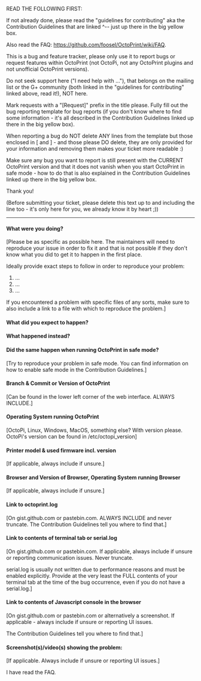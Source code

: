 READ THE FOLLOWING FIRST:

If not already done, please read the "guidelines for contributing"
aka the Contribution Guidelines that are linked ^-- just up there
in the big yellow box.

Also read the FAQ: https://github.com/foosel/OctoPrint/wiki/FAQ.

This is a bug and feature tracker, please only use it to report bugs
or request features within OctoPrint (not OctoPi, not any OctoPrint
plugins and not unofficial OctoPrint versions).

Do not seek support here ("I need help with ..."), that belongs on
the mailing list or the G+ community (both linked in the "guidelines
for contributing" linked above, read it!), NOT here.

Mark requests with a "[Request]" prefix in the title please. Fully fill
out the bug reporting template for bug reports (if you don't know where
to find some information - it's all described in the Contribution
Guidelines linked up there in the big yellow box).

When reporting a bug do NOT delete ANY lines from the template but
those enclosed in [ and ] - and those please DO delete, they are
only provided for your information and removing them makes your
ticket more readable :)

Make sure any bug you want to report is still present with the CURRENT
OctoPrint version and that it does not vanish when you start OctoPrint
in safe mode - how to do that is also explained in the Contribution
Guidelines linked up there in the big yellow box.

Thank you!

(Before submitting your ticket, please delete this text up to and
including the line too - it's only here for you, we already know it
by heart ;))

----

#### What were you doing?

[Please be as specific as possible here. The maintainers will need to
reproduce your issue in order to fix it and that is not possible if they
don't know what you did to get it to happen in the first place.

Ideally provide exact steps to follow in order to reproduce your problem:

1. ...
2. ...
3. ...

If you encountered a problem with specific files of any sorts, make sure
to also include a link to a file with which to reproduce the problem.]

#### What did you expect to happen?

#### What happened instead?

#### Did the same happen when running OctoPrint in safe mode?

[Try to reproduce your problem in safe mode. You can find information
on how to enable safe mode in the Contribution Guidelines.]

#### Branch & Commit or Version of OctoPrint

[Can be found in the lower left corner of the web interface. ALWAYS INCLUDE.]

#### Operating System running OctoPrint

[OctoPi, Linux, Windows, MacOS, something else? With version please.
OctoPi's version can be found in /etc/octopi_version]

#### Printer model & used firmware incl. version

[If applicable, always include if unsure.]

#### Browser and Version of Browser, Operating System running Browser

[If applicable, always include if unsure.]

#### Link to octoprint.log

[On gist.github.com or pastebin.com. ALWAYS INCLUDE and never truncate.
The Contribution Guidelines tell you where to find that.]

#### Link to contents of terminal tab or serial.log

[On gist.github.com or pastebin.com. If applicable, always include if unsure or
reporting communication issues. Never truncate.

serial.log is usually not written due to performance reasons and must be
enabled explicitly. Provide at the very least the FULL contents of your
terminal tab at the time of the bug occurrence, even if you do not have
a serial.log.]

#### Link to contents of Javascript console in the browser

[On gist.github.com or pastebin.com or alternatively a screenshot. If applicable -
always include if unsure or reporting UI issues.

The Contribution Guidelines tell you where to find that.]

#### Screenshot(s)/video(s) showing the problem:

[If applicable. Always include if unsure or reporting UI issues.]

I have read the FAQ.
